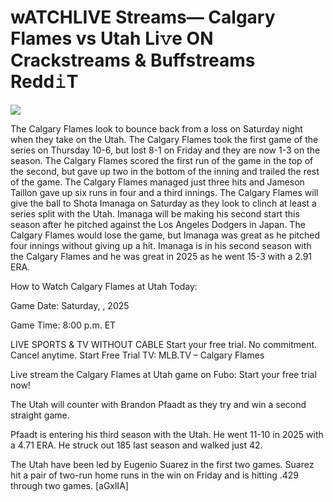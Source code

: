 # wATCHLIVE Streams— Calgary Flames vs Utah Li𝚟e ON Crackstreams & Buffstreams Redd𝚒T  
  
  
[![](https://i.imgur.com/qSNzIqt.png)](https://movie.rssnews.media/OKBBsro.php)  
  
The Calgary Flames look to bounce back from a loss on Saturday night when they take on the Utah. The Calgary Flames took the first game of the series on Thursday 10-6, but lost 8-1 on Friday and they are now 1-3 on the season. The Calgary Flames scored the first run of the game in the top of the second, but gave up two in the bottom of the inning and trailed the rest of the game. The Calgary Flames managed just three hits and Jameson Taillon gave up six runs in four and a third innings. The Calgary Flames will give the ball to Shota Imanaga on Saturday as they look to clinch at least a series split with the Utah. Imanaga will be making his second start this season after he pitched against the Los Angeles Dodgers in Japan. The Calgary Flames would lose the game, but Imanaga was great as he pitched four innings without giving up a hit. Imanaga is in his second season with the Calgary Flames and he was great in 2025 as he went 15-3 with a 2.91 ERA.

How to Watch Calgary Flames at Utah Today:

Game Date: Saturday, , 2025

Game Time: 8:00 p.m. ET

LIVE SPORTS & TV WITHOUT CABLE
Start your free trial. No commitment. Cancel anytime.
Start Free Trial
TV: MLB.TV – Calgary Flames

Live stream the Calgary Flames at Utah game on Fubo: Start your free trial now!

The Utah will counter with Brandon Pfaadt as they try and win a second straight game.

Pfaadt is entering his third season with the Utah. He went 11-10 in 2025 with a 4.71 ERA. He struck out 185 last season and walked just 42.

The Utah have been led by Eugenio Suarez in the first two games. Suarez hit a pair of two-run home runs in the win on Friday and is hitting .429 through two games. [aGxlIA]